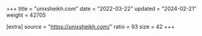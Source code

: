 +++
title = "unixsheikh.com"
date = "2022-03-22"
updated = "2024-02-21"
weight = 42705

[extra]
source = "https://unixsheikh.com/"
ratio = 93
size = 42
+++
